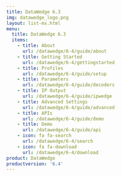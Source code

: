 ```yaml
---
title: DataWedge 6.3
img: datawedge_logo.png
layout: list-mx.html
menu: 
  title: DataWedge 6.3
  items:
    - title: About
      url: /datawedge/6-4/guide/about
    - title: Getting Started
      url: /datawedge/6-4/gettingstarted
    - title: Profiles
      url: /datawedge/6-4/guide/setup
    - title: Parameters
      url: /datawedge/6-4/guide/decoders
    - title: IP Output
      url: /datawedge/6-4/guide/ipwedge
    - title: Advanced Settings
      url: /datawedge/6-4/guide/advanced
    - title: APIs
      url: /datawedge/6-4/guide/demo
    - title: Demo
      url: /datawedge/6-4/guide/api
    - icon: fa fa-search
      url: /datawedge/6-4/search
    - icon: fa fa-download
      url: /datawedge/6-4/download
product: DataWedge
productversion: '6.4'
---
```

